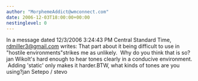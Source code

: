 ```yaml
---
author: "MorphemeAddict@wmconnect.com"
date: 2006-12-03T18:00:00+00:00
nestinglevel: 0
---
```

In a message dated 12/3/2006 3:24:43 PM Central Standard Time, [rdmiller3@gmail.com](mailto://rdmiller3@gmail.com) writes:
That part about it being difficult to use in "hostile environments"strikes me as unlikely.  Why do you think that is so?jan WikoIt's hard enough to hear tones clearly in a conducive environment.  Adding 'static' only makes it harder.BTW, what kinds of tones are you using?jan Setepo / stevo